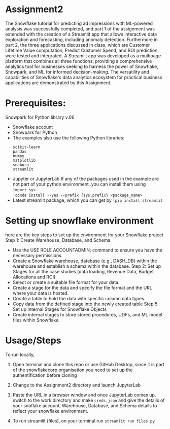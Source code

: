 # Assignment2
The Snowflake tutorial for predicting ad impressions with ML-powered analysis was successfully completed, and part 1 of the assignment was extended with the creation of a Streamlit app that allows interactive data exploration and forecasting, including anomaly detection. 
Furthermore in part 2, the three applications discussed in class, which are Customer Lifetime Value computation, Predict Customer Spend, and ROI prediction, were tested and integrated. A Streamlit app was developed as a multipage platform that combines all three functions, providing a comprehensive analytics tool for businesses seeking to harness the power of Snowflake, Snowpark, and ML for informed decision-making. The versatility and capabilities of Snowflake's data analytics ecosystem for practical business applications are demonstrated by this Assignment.

# Prerequisites:
Snowpark for Python library v.06

* Snowflake account
* Snowpark for Python
* The examples also use the following Python libraries:
   ```
   scikit-learn
   pandas
   numpy
   matplotlib
   seaborn
   streamlit
   ```
* Jupyter or JupyterLab
If any of the packages used in the example are not part of your python environment, you can install them using
<br>`import sys`<br>
`!conda install --yes --prefix {sys.prefix} <package_name>`
* Latest streamlit package, which you can get by
 `!pip install streamlit`

# Setting up snowflake environment
here are the key steps to set up the environment for your Snowflake project
Step 1: Create Warehouse, Database, and Schema
  - Use the USE ROLE ACCOUNTADMIN; command to ensure you have the necessary permissions.
  - Create a Snowflake warehouse, database (e.g., DASH_DB) within the warehouse and establish a schema within the database.
Step 2: Set up Stages for all the case studies (data loading, Revenue Data, Budget Allocations and ROI)
  - Select or create a suitable file format for your data.
  - Create a stage for the data and specify the file format and the URL where your data is hosted.
  - Create a table to hold the data with specific column data types.
  - Copy data from the defined stage into the newly created table
Step 5: Set up Internal Stages for Snowflake Objects
  - Create internal stages to store stored procedures, UDFs, and ML model files within Snowflake.

# Usage/Steps
To run locally,

1. Open terminal and clone this repo or use GitHub Desktop, since it is part of the snowflakecorp organisation you need to set up the authentification before cloning

2. Change to the Assignment2 directory and launch  JupyterLab

3. Paste the URL in a browser window and once JupyterLab comes up, switch to the work directory and make `creds.json` and give the details of your snoflake account, Warehouse, Database, and Schema details to reflect your snowflake environment.

4. To run streamlit (files), on your terminal run  `streamlit run files.py`
